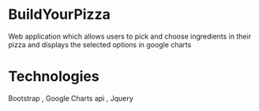 # BuildYourPizza

Web application which allows users to pick and choose ingredients in their pizza and displays the selected options in google charts

# Technologies 
Bootstrap , 
Google Charts api , 
Jquery 
